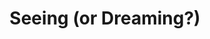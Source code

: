 ---
pid: LLE14
title: Seeing (or Dreaming?)
location_transcription: South Philly
zipcode: '19148'
outside_phl: 
neighborhood: Whitman,Pennsport,South Philadelphia
age: '22'
age_range: 20-29
instagram: 
image_file_name: LLE_14.jpg
proposal_transcription: stand alone row-house windows (drawing not accurate)
topic: Unknown
topic_summary: '0'
type: Other No Form
keywords_other: row-house windows
credit: Ellen
image_labels: 
twitter: 
facebook: 
permalink: "/monuments/lle14/"
layout: item-page
---